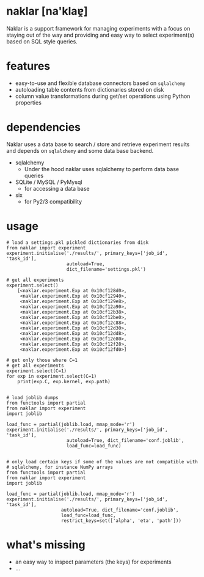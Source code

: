 naklar [na'klaɐ̯]
======

Naklar is a support framework for managing experiments with a focus on staying out of the way and providing and easy way to select experiment(s) based on SQL style queries.


features
========
- easy-to-use and flexible database connectors based on `sqlalchemy`
- autoloading table contents from dictionaries stored on disk
- column value transformations during get/set operations using Python properties

dependencies
============
Naklar uses a data base to search / store and retrieve experiment results and depends on `sqlalchemy` and some data base backend.
- sqlalchemy
  - Under the hood naklar uses sqlalchemy to perform data base queries
- SQLite / MySQL / PyMysql
  - for accessing a data base
- six
    - for Py2/3 compatibility

usage
=====
    # load a settings.pkl pickled dictionaries from disk
    from naklar import experiment
    experiment.initialise('./results/', primary_keys=['job_id', 'task_id'],
                          autoload=True,
                          dict_filename='settings.pkl')

    # get all experiments
    experiment.select()
        [<naklar.experiment.Exp at 0x10cf128d0>,
         <naklar.experiment.Exp at 0x10cf12940>,
         <naklar.experiment.Exp at 0x10cf129e8>,
         <naklar.experiment.Exp at 0x10cf12a90>,
         <naklar.experiment.Exp at 0x10cf12b38>,
         <naklar.experiment.Exp at 0x10cf12be0>,
         <naklar.experiment.Exp at 0x10cf12c88>,
         <naklar.experiment.Exp at 0x10cf12d30>,
         <naklar.experiment.Exp at 0x10cf12dd8>,
         <naklar.experiment.Exp at 0x10cf12e80>,
         <naklar.experiment.Exp at 0x10cf12f28>,
         <naklar.experiment.Exp at 0x10cf12fd0>]

    # get only those where C=1
    # get all experiments
    experiment.select(C=1)
    for exp in experiment.select(C=1)
        print(exp.C, exp.kernel, exp.path)


    # load joblib dumps
    from functools import partial
    from naklar import experiment
    import joblib

    load_func = partial(joblib.load, mmap_mode='r')
    experiment.initialise('./results/', primary_keys=['job_id', 'task_id'],
                          autoload=True, dict_filename='conf.joblib',
                          load_func=load_func)


    # only load certain keys if some of the values are not compatible with
    # sqlalchemy, for instance NumPy arrays
    from functools import partial
    from naklar import experiment
    import joblib

    load_func = partial(joblib.load, mmap_mode='r')
    experiment.initialise('./results/', primary_keys=['job_id', 'task_id'],
                        autoload=True, dict_filename='conf.joblib',
                        load_func=load_func,
                        restrict_keys=set(['alpha', 'eta', 'path']))

what's missing
==============
- an easy way to inspect parameters (the keys) for experiments
- ...
